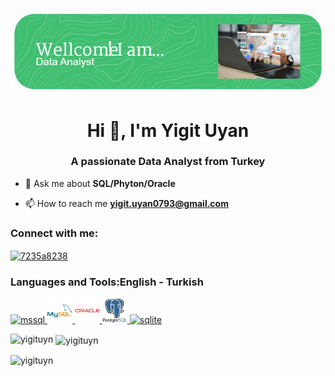 ![Header Image](github-header-image.jpg) 
<h1 align="center">Hi 👋, I'm Yigit Uyan</h1>
<h3 align="center">A passionate Data Analyst from Turkey</h3>

- 💬 Ask me about **SQL/Phyton/Oracle**

- 📫 How to reach me **yigit.uyan0793@gmail.com**

<h3 align="left">Connect with me:</h3>
<p align="left">
<a href="https://linkedin.com/in/7235a8238" target="blank"><img align="center" src="https://raw.githubusercontent.com/rahuldkjain/github-profile-readme-generator/master/src/images/icons/Social/linked-in-alt.svg" alt="7235a8238" height="30" width="40" /></a>
</p>

<h3 align="left">Languages and Tools:English - Turkish </h3>
<p align="left"> <a href="https://www.microsoft.com/en-us/sql-server" target="_blank" rel="noreferrer"> <img src="https://www.svgrepo.com/show/303229/microsoft-sql-server-logo.svg" alt="mssql" width="40" height="40"/> </a> <a href="https://www.mysql.com/" target="_blank" rel="noreferrer"> <img src="https://raw.githubusercontent.com/devicons/devicon/master/icons/mysql/mysql-original-wordmark.svg" alt="mysql" width="40" height="40"/> </a> <a href="https://www.oracle.com/" target="_blank" rel="noreferrer"> <img src="https://raw.githubusercontent.com/devicons/devicon/master/icons/oracle/oracle-original.svg" alt="oracle" width="40" height="40"/> </a> <a href="https://www.postgresql.org" target="_blank" rel="noreferrer"> <img src="https://raw.githubusercontent.com/devicons/devicon/master/icons/postgresql/postgresql-original-wordmark.svg" alt="postgresql" width="40" height="40"/> </a> <a href="https://www.sqlite.org/" target="_blank" rel="noreferrer"> <img src="https://www.vectorlogo.zone/logos/sqlite/sqlite-icon.svg" alt="sqlite" width="40" height="40"/> </a> </p>

<p><img align="left" src="https://github-readme-stats.vercel.app/api/top-langs?username=yigituyn&show_icons=true&locale=en&layout=compact" alt="yigituyn" /></p>

<p>&nbsp;<img align="center" src="https://github-readme-stats.vercel.app/api?username=yigituyn&show_icons=true&locale=en" alt="yigituyn" /></p>

<p><img align="center" src="https://github-readme-streak-stats.herokuapp.com/?user=yigituyn&" alt="yigituyn" /></p>
